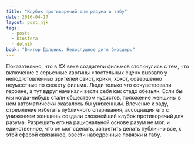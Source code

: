 ```yaml
---
title: "Клубок противоречий для разума и табу"
date: 2016-04-17
layout: post.njk
tags:
  - posts
  - biosfera
  - dolnik
book: "Виктор Дольник. Непослушное дитя биосферы"
---
```


Показательно, что в XX веке создатели фильмов столкнулись с тем, что включение в серьезные картины «постельных сцен» вызвало у неподготовленных зрителей свист, крики, хохот, совершенно неуместные по сюжету фильма. Люди только что сочувствовали героине, а тут вдруг начинали вести себя как стадо обезьян. Если бы мы когда-нибудь стали обществом нудистов, положение женщины в нем автоматически оказалось бы униженным. Влечение к заду, стремление избегать публичного спаривания, ассоциация его с унижением женщины создали сложнейший клубок противоречий для разума. Разрешить его на рациональной основе разум не мог, и единственное, что он мог сделать, запретить делать публично все, с этой сферой связанное, ввести набедренные повязки и табу.
